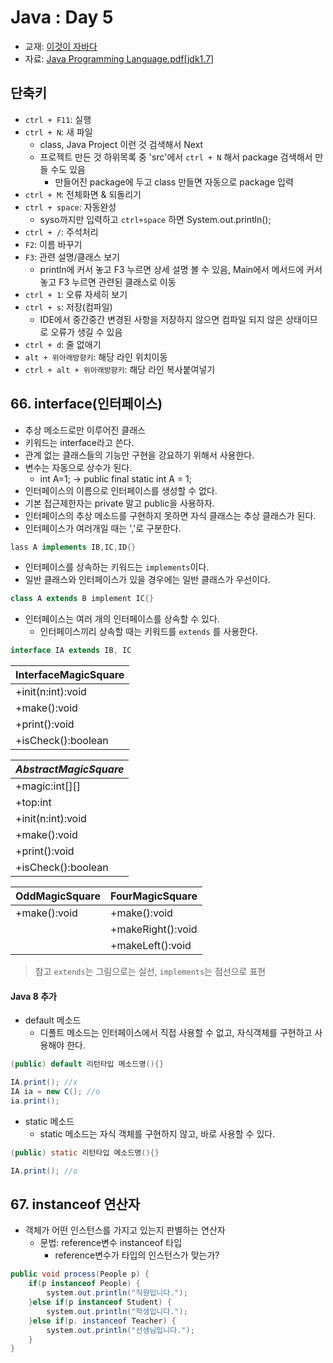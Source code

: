 # Java : Day 5

- 교재: [이것이 자바다](http://book.interpark.com/product/BookDisplay.do?_method=detail&sc.prdNo=232651697&gclid=CjwKCAiAu9vwBRAEEiwAzvjq-5c0OG19ExoqlBGND0CjxeH3adV_MU0-flqhkAncVknu1FSAH9g6ORoCi6cQAvD_BwE)
- 자료: [Java Programming Language.pdf[jdk1.7]](https://github.com/ek-koh/medici_bigdata/blob/master/Java/%5BJDK7%5D%20Java%20Programming%20Language.pdf)


## 단축키
- `ctrl + F11`: 실행
- `ctrl + N`: 새 파일
    + class, Java Project 이런 것 검색해서 Next
    + 프로젝트 만든 것 하위목록 중 'src'에서 `ctrl + N` 해서 package 검색해서 만들 수도 있음
        + 만들어진 package에 두고 class 만들면 자동으로 package 입력
- `ctrl + M`: 전체화면 & 되돌리기
- `ctrl + space`: 자동완성
    + syso까지만 입력하고 `ctrl+space` 하면 System.out.println();
- `ctrl + /`: 주석처리
- `F2`: 이름 바꾸기
- `F3`: 관련 설명/클래스 보기
    + println에 커서 놓고 F3 누르면 상세 설명 볼 수 있음, Main에서 메서드에 커서 놓고 F3 누르면 관련된 클래스로 이동
- `ctrl + 1`: 오류 자세히 보기
- `ctrl + s`: 저장(컴파일)
    + IDE에서 중간중간 변경된 사항을 저장하지 않으면 컴파일 되지 않은 상태이므로 오류가 생길 수 있음
- `ctrl + d`: 줄 없애기
- `alt + 위아래방향키`: 해당 라인 위치이동
- `ctrl + alt + 위아래방향키`: 해당 라인 복사붙여넣기

## 66. interface(인터페이스)
- 추상 메소드로만 이루어진 클래스
- 키워드는 interface라고 쓴다.
- 관계 없는 클래스들의 기능만 구현을 강요하기 위해서 사용한다.
- 변수는 자동으로 상수가 된다.
    + int A=1; -> public final static int A = 1;
- 인터페이스의 이름으로 인터페이스를 생성할 수 없다.
- 기본 접근제한자는 private 말고 public을 사용하자.
- 인터페이스의 추상 메소드를 구현하지 못하면 자식 클래스는 추상 클래스가 된다.
- 인터페이스가 여러개일 때는 ','로 구분한다.
```java
lass A implements IB,IC,ID{}
```
- 인터페이스를 상속하는 키워드는 `implements`이다.
- 일반 클래스와 인터페이스가 있을 경우에는 일반 클래스가 우선이다.
```java
class A extends B implement IC{}
```
- 인터페이스는 여러 개의 인터페이스를 상속할 수 있다.
    - 인터페이스끼리 상속할 때는 키워드를 `extends` 를 사용한다.
```java
interface IA extends IB, IC
```

|InterfaceMagicSquare|
|---|
|   +init(n:int):void  |
|   +make():void    |
|   +print():void   |
|   +isCheck():boolean  |

|_AbstractMagicSquare_|
|---|
|   +magic:int[][]  |
|   +top:int    |
|   +init(n:int):void   |
|   +make():void    |
|   +print():void   |
|   +isCheck():boolean  |

|OddMagicSquare|FourMagicSquare|
|---|---|
|+make():void|+make():void|
| |+makeRight():void|
| |+makeLeft():void|

> 참고
> `extends`는 그림으로는 실선, `implements`는 점선으로 표현

#### Java 8 추가
- default 메소드
    - 디폴트 메소드는 인터페이스에서 직접 사용할 수 없고, 자식객체를 구현하고 사용해야 한다.
```java
(public) default 리턴타입 메소드명(){}
```
```java
IA.print(); //x
IA ia = new C(); //o
ia.print();
```
- static 메소드
    - static 메소드는 자식 객체를 구현하지 않고, 바로 사용할 수 있다.
```java
(public) static 리턴타입 메소드명(){}
```
```java
IA.print(); //o
```


## 67. instanceof 연산자
- 객체가 어떤 인스턴스를 가지고 있는지 판별하는 연산자
    - 문법: reference변수 instanceof 타입
        + reference변수가 타입의 인스턴스가 맞는가?
```java
public void process(People p) {
    if(p instanceof People) {
        system.out.println("직원입니다.");
    }else if(p instanceof Student) {
        system.out.println("학생입니다.");
    }else if(p. instanceof Teacher) {
        system.out.println("선생님입니다.");
    }
}
```

